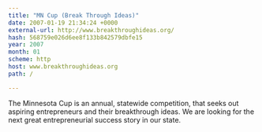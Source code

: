 ```yaml
---
title: "MN Cup (Break Through Ideas)"
date: 2007-01-19 21:34:24 +0000
external-url: http://www.breakthroughideas.org/
hash: 568759e026d6ee8f133b842579dbfe15
year: 2007
month: 01
scheme: http
host: www.breakthroughideas.org
path: /

---
```


The Minnesota Cup is an annual, statewide competition, that seeks out aspiring entrepreneurs and their breakthrough ideas. We are looking for the next great entrepreneurial success story in our state.
